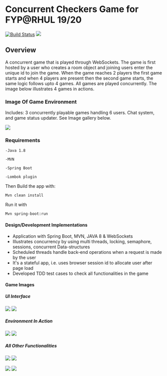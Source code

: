 # Concurrent Checkers Game for FYP@RHUL 19/20
[![Build Status](https://api.travis-ci.com/AzyCrw4282/private_project.svg?token=e3aJwvFiyAMqAUsK6B24&branch=master)](https://travis-ci.com/AzyCrw4282/private_project)
<a href="https://trello.com/b/czSy3gLz/chess"><img src="https://img.shields.io/badge/Project-Trello-brightgreen.svg" /></a>
## Overview

A concurrent game that is played through WebSockets. The game is first hosted by
a user who creates a room object and joining users enter the unique id to join
the game. When the game reaches 2 players the first game starts and when 4 players
are present then the second game starts, the same logic follows upto 4 games. All games are played concurrently. The image below illustrates 4 games in actions.
### Image Of Game Environment
Includes: 3 concurrently playable games handling 6 users. Chat system, and game status updater.
See Image gallery below.

![](/git_images/new.png)

### Requirements
```
-Java 1.8

-MVN

-Spring Boot

-Lombok plugin
```

Then Build the app with:
```shell script
Mvn clean install 
```
Run it with
```shell script
Mvn spring-boot:run
```


#### Design/Development Implementations

- Application with Spring Boot, MVN, JAVA 8 & WebSockets
- Illustrates concurrency by using multi threads, locking, semaphore, sessions, concurrent Data-structures
- Scheduled threads handle back-end operations when a request is made by the user
- It's a stateful app, i.e. uses browser session id to allocate user after page load
- Developed TDD test cases to check all functionalities in the game


#### Game Images

##### UI Interface
![](/git_images/first.png) ![](/git_images/rtyr.png)


##### Environment In Action
![](/git_images/ttt.png) ![](/git_images/hth.png)

##### All Other Functionalities
![](/git_images/bgr.png) ![](/git_images/erw.png)


![](/git_images/kjy.png) ![](/git_images/yui.png)
